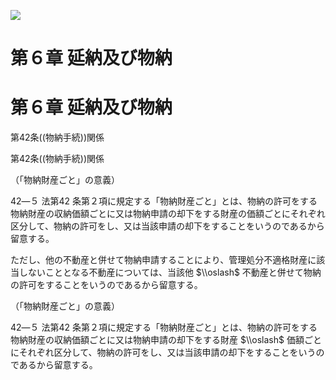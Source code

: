 ![](https://www.nta.go.jp/tmp/e88ea4fd-3194-45ae-bb72-d301b6c4da61/images/f7577b0009cf6182dda903f3a86a449179237682cec0ad3ae200c6a4bccc6d9d.jpg)

# 第６章 延納及び物納

# 第６章 延納及び物納

第42条((物納手続))関係

第42条((物納手続))関係

（「物納財産ごと」の意義）

42―５ 法第42 条第２項に規定する「物納財産ごと」とは、物納の許可をする物納財産の収納価額ごとに又は物納申請の却下をする財産の価額ごとにそれぞれ区分して、物納の許可をし、又は当該申請の却下をすることをいうのであるから留意する。

ただし、他の不動産と併せて物納申請することにより、管理処分不適格財産に該当しないこととなる不動産については、当該他 $\\oslash$ 不動産と併せて物納の許可をすることをいうのであるから留意する。

（「物納財産ごと」の意義）

42―５ 法第42 条第２項に規定する「物納財産ごと」とは、物納の許可をする物納財産の収納価額ごとに又は物納申請の却下をする財産 $\\oslash$ 価額ごとにそれぞれ区分して、物納の許可をし、又は当該申請の却下をすることをいうのであるから留意する。